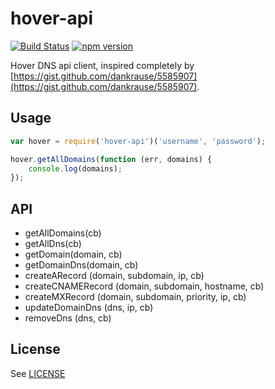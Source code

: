 # hover-api

[![Build Status](https://travis-ci.org/swhite24/hover-api.svg?branch=master)](https://travis-ci.org/swhite24/hover-api)
[![npm version](https://badge.fury.io/js/hover-api.svg)](http://badge.fury.io/js/hover-api)

Hover DNS api client, inspired completely by [https://gist.github.com/dankrause/5585907](https://gist.github.com/dankrause/5585907).

## Usage

```javascript
var hover = require('hover-api')('username', 'password');

hover.getAllDomains(function (err, domains) {
    console.log(domains);
});
```

## API

* getAllDomains(cb)
* getAllDns(cb)
* getDomain(domain, cb)
* getDomainDns(domain, cb)
* createARecord (domain, subdomain, ip, cb)
* createCNAMERecord (domain, subdomain, hostname, cb)
* createMXRecord (domain, subdomain, priority, ip, cb)
* updateDomainDns (dns, ip, cb)
* removeDns (dns, cb)

## License

See [LICENSE](LICENSE)
